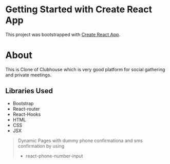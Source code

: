 # Getting Started with Create React App

This project was bootstrapped with [Create React App](https://github.com/facebook/create-react-app).

# About 

This is Clone of Clubhouse which is very good platform for social gathering and private meetings. 

## Libraries Used
- Bootstrap
- React-router
- React-Hooks
- HTML
- CSS
- JSX


> Dynamic Pages with dummy phone confirmationa and sms confirmation by using 
>- react-phone-number-input

